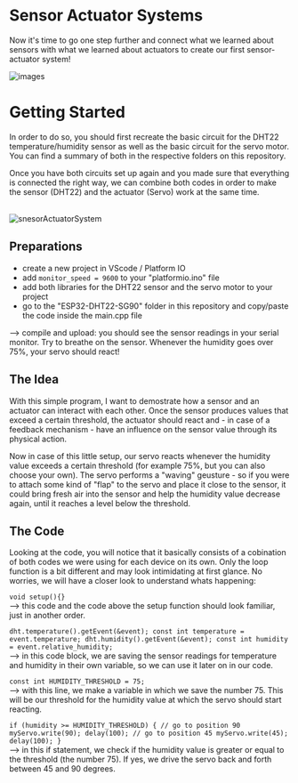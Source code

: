 # Sensor Actuator Systems

Now it's time to go one step further and connect what we learned about sensors with what we learned about actuators to create our first sensor-actuator system! 

![images](https://github.com/user-attachments/assets/5f7f1624-7aae-4e93-96e4-cb38c51478f2)

# Getting Started

In order to do so, you should first recreate the basic circuit for the DHT22 temperature/humidity sensor as well as the basic circuit for the servo motor. You can find a summary of both in the respective folders on this repository. 

Once you have both circuits set up again and you made sure that everything is connected the right way, we can combine both codes in order to make the sensor (DHT22) and the actuator (Servo) work at the same time.
<br><br>

![snesorActuatorSystem](https://github.com/user-attachments/assets/e8976c53-43eb-4ad3-a7ed-610a24073b6f)

## Preparations

- create a new project in VScode / Platform IO
- add `monitor_speed = 9600` to your "platformio.ino" file
- add both libraries for the DHT22 sensor and the servo motor to your project
- go to the "ESP32-DHT22-SG90" folder in this repository and copy/paste the code inside the main.cpp file

--> compile and upload: you should see the sensor readings in your serial monitor. Try to breathe on the sensor. Whenever the humidity goes over 75%, your servo should react!

## The Idea

With this simple program, I want to demostrate how a sensor and an actuator can interact with each other. Once the sensor produces values that exceed a certain threshold, the actuator should react and - in case of a feedback mechanism - have an influence on the sensor value through its physical action. 

Now in case of this little setup, our servo reacts whenever the humidity value exceeds a certain threshold (for example 75%, but you can also choose your own). The servo performs a "waving" geusture - so if you were to attach some kind of "flap" to the servo and place it close to the sensor, it could bring fresh air into the sensor and help the humidity value decrease again, until it reaches a level below the threshold.

## The Code

Looking at the code, you will notice that it basically consists of a cobination of both codes we were using for each device on its own. Only the loop function is a bit different and may look intimidating at first glance. No worries, we will have a closer look to understand whats happening:

`void setup(){}` <br>
--> this code and the code above the setup function should look familiar, just in another order.

`
dht.temperature().getEvent(&event);
const int temperature = event.temperature;
dht.humidity().getEvent(&event);
const int humidity = event.relative_humidity;
`<br>
--> in this code block, we are saving the sensor readings for temperature and humidity in their own variable, so we can use it later on in our code.

`
  const int HUMIDITY_THRESHOLD = 75;
`<br>
--> with this line, we make a variable in which we save the number 75. This will be our threshold for the humidity value at which the servo should start reacting.

`
 if (humidity >= HUMIDITY_THRESHOLD)
    {
      // go to position 90
      myServo.write(90);
      delay(100);
      // go to position 45
      myServo.write(45);
      delay(100);
    }
`<br>
--> in this if statement, we check if the humidity value is greater or equal to the threshold (the number 75). If yes, we drive the servo back and forth between 45 and 90 degrees.


